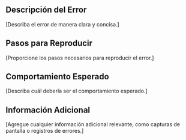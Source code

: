 ## Descripción del Error

[Describa el error de manera clara y concisa.]

## Pasos para Reproducir

[Proporcione los pasos necesarios para reproducir el error.]

## Comportamiento Esperado

[Describa cuál debería ser el comportamiento esperado.]

## Información Adicional

[Agregue cualquier información adicional relevante, como capturas de pantalla o registros de errores.]
